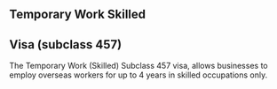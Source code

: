 ## Temporary Work Skilled

## Visa (subclass 457)

The Temporary Work (Skilled) Subclass 457 visa, allows businesses to employ overseas workers for up to 4 years in skilled occupations only.
